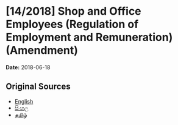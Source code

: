 # [14/2018] Shop and Office Employees (Regulation of Employment and Remuneration) (Amendment)

**Date:** 2018-06-18

## Original Sources

- [English](https://documents.gov.lk/view/acts/2018/6/14-2018_E.pdf)
- [සිංහල](https://documents.gov.lk/view/acts/2018/6/14-2018_S.pdf)
- [தமிழ்](https://documents.gov.lk/view/acts/2018/6/14-2018_T.pdf)
